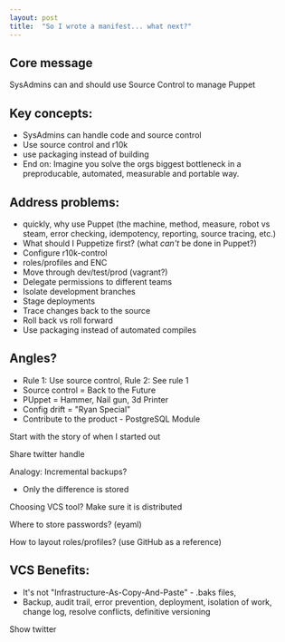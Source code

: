 ```yaml
---
layout: post
title:  "So I wrote a manifest... what next?"
---
```


## Core message

SysAdmins can and should use Source Control to manage Puppet


## Key concepts:

* SysAdmins can handle code and source control
* Use source control and r10k
* use packaging instead of building
* End on: Imagine you solve the orgs biggest bottleneck in a preproducable, automated, measurable and portable way.

## Address problems:

* quickly, why use Puppet (the machine, method, measure, robot vs steam, error checking, idempotency, reporting, source tracing, etc.)
* What should I Puppetize first? (what *can't* be done in Puppet?)
* Configure r10k-control
* roles/profiles and ENC
* Move through dev/test/prod (vagrant?)
* Delegate permissions to different teams
* Isolate development branches
* Stage deployments
* Trace changes back to the source
* Roll back vs roll forward
* Use packaging instead of automated compiles

## Angles?
* Rule 1: Use source control, Rule 2: See rule 1
* Source control = Back to the Future
* PUppet = Hammer, Nail gun, 3d Printer
* Config drift = "Ryan Special"
* Contribute to the product - PostgreSQL Module

Start with the story of when I started out

Share twitter handle


Analogy: Incremental backups?
  * Only the difference is stored


Choosing VCS tool? Make sure it is distributed

Where to store passwords? (eyaml)

How to layout roles/profiles? (use GitHub as a reference)



## VCS Benefits:
* It's not "Infrastructure-As-Copy-And-Paste" - .baks files, 
* Backup, audit trail, error prevention, deployment, isolation of work, change
  log, resolve conflicts, definitive versioning


Show twitter
